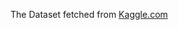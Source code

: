 
The Dataset fetched from [Kaggle.com](https://www.kaggle.com/datasets/teamincribo/stroke-prediction)
